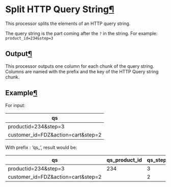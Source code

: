 Split HTTP Query String[¶](#split-http-query-string "Permalink to this heading")
================================================================================


This processor splits the elements of an HTTP query string.


The query string is the part coming after the `?` in the string. For
example: `product_id=234&step=3`



Output[¶](#output "Permalink to this heading")
----------------------------------------------


This processor outputs one column for each chunk of the query string. Columns are named with the
prefix and the key of the HTTP Query string chunk.




Example[¶](#example "Permalink to this heading")
------------------------------------------------


For input:




| qs |
| --- |
| productid\=234\&step\=3 |
| customer\_id\=FDZ\&action\=cart\&step\=2 |


With prefix : ‘qs\_’, result would be:




| qs | qs\_product\_id | qs\_step | qs\_customer\_id | qs\_action |
| --- | --- | --- | --- | --- |
| productid\=234\&step\=3 | 234 | 3 |  |  |
| customer\_id\=FDZ\&action\=cart\&step\=2 |  | 2 | FDZ | cart |